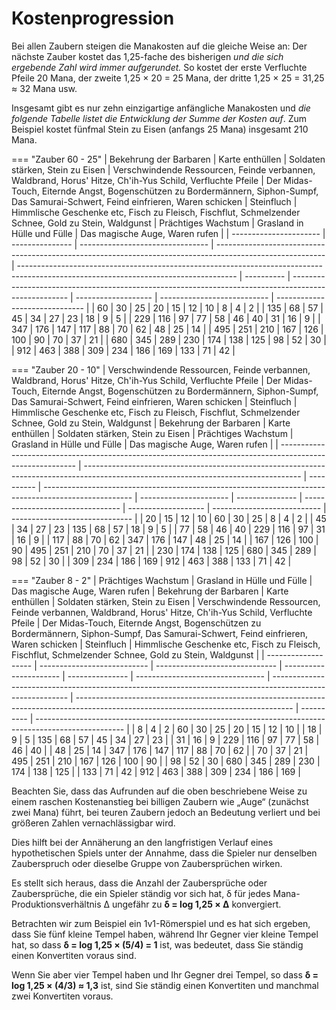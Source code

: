 # Kostenprogression

Bei allen Zaubern steigen die Manakosten auf die gleiche Weise an: Der nächste Zauber kostet das 1,25-fache des bisherigen _und die sich ergebende Zahl wird immer aufgerundet._ So kostet der erste Verfluchte Pfeile 20 Mana, der zweite 1,25 × 20 = 25 Mana, der dritte 1,25 × 25 = 31,25 ≈ 32 Mana usw.&#x20;

Insgesamt gibt es nur zehn einzigartige anfängliche Manakosten und _die folgende Tabelle listet die Entwicklung der Summe der Kosten auf_. Zum Beispiel kostet fünfmal Stein zu Eisen (anfangs 25 Mana) insgesamt 210 Mana.


=== "Zauber 60 - 25"
	| Bekehrung der Barbaren | Karte enthüllen | Soldaten stärken, Stein zu Eisen | Verschwindende Ressourcen, Feinde verbannen, Waldbrand, Horus' Hitze, Ch'ih-Yus Schild, Verfluchte Pfeile | Der Midas-Touch, Eiternde Angst, Bogenschützen zu Bordermännern, Siphon-Sumpf, Das Samurai-Schwert, Feind einfrieren, Waren schicken | Steinfluch | Himmlische Geschenke etc, Fisch zu Fleisch, Fischflut, Schmelzender Schnee, Gold zu Stein, Waldgunst | Prächtiges Wachstum | Grasland in Hülle und Fülle | Das magische Auge, Waren rufen |
	| ---------------------- | --------------- | -------------------------------- | --------------------------------------------------------------------------------------------------------- | ------------------------------------------------------------------------------------------------------------------------------------ | ---------- | ---------------------------------------------------------------------------------------------------- | ------------------- | --------------------------- | ------------------------------ |
	| 60                     | 30              | 25                               | 20                                                                                                        | 15                                                                                                                                   | 12         | 10                                                                                                   | 8                   | 4                           | 2                              |
	| 135                    | 68              | 57                               | 45                                                                                                        | 34                                                                                                                                   | 27         | 23                                                                                                   | 18                  | 9                           | 5                              |
	| 229                    | 116             | 97                               | 77                                                                                                        | 58                                                                                                                                   | 46         | 40                                                                                                   | 31                  | 16                          | 9                              |
	| 347                    | 176             | 147                              | 117                                                                                                       | 88                                                                                                                                   | 70         | 62                                                                                                   | 48                  | 25                          | 14                             |
	| 495                    | 251             | 210                              | 167                                                                                                       | 126                                                                                                                                  | 100        | 90                                                                                                   | 70                  | 37                          | 21                             |
	| 680                    | 345             | 289                              | 230                                                                                                       | 174                                                                                                                                  | 138        | 125                                                                                                  | 98                  | 52                          | 30                             |
	| 912                    | 463             | 388                              | 309                                                                                                       | 234                                                                                                                                  | 186        | 169                                                                                                  | 133                 | 71                          | 42                             |


=== "Zauber 20 - 10"
	| Verschwindende Ressourcen, Feinde verbannen, Waldbrand, Horus' Hitze, Ch'ih-Yus Schild, Verfluchte Pfeile | Der Midas-Touch, Eiternde Angst, Bogenschützen zu Bordermännern, Siphon-Sumpf, Das Samurai-Schwert, Feind einfrieren, Waren schicken | Steinfluch | Himmlische Geschenke etc, Fisch zu Fleisch, Fischflut, Schmelzender Schnee, Gold zu Stein, Waldgunst | Bekehrung der Barbaren | Karte enthüllen | Soldaten stärken, Stein zu Eisen | Prächtiges Wachstum | Grasland in Hülle und Fülle | Das magische Auge, Waren rufen |
	| --------------------------------------------------------------------------------------------------------- | ------------------------------------------------------------------------------------------------------------------------------------ | ---------- | ---------------------------------------------------------------------------------------------------- | ---------------------- | --------------- | -------------------------------- | ------------------- | --------------------------- | ------------------------------ |
	| 20                                                                                                        | 15                                                                                                                                   | 12         | 10                                                                                                   | 60                     | 30              | 25                               | 8                   | 4                           | 2                              |
	| 45                                                                                                        | 34                                                                                                                                   | 27         | 23                                                                                                   | 135                    | 68              | 57                               | 18                  | 9                           | 5                              |
	| 77                                                                                                        | 58                                                                                                                                   | 46         | 40                                                                                                   | 229                    | 116             | 97                               | 31                  | 16                          | 9                              |
	| 117                                                                                                       | 88                                                                                                                                   | 70         | 62                                                                                                   | 347                    | 176             | 147                              | 48                  | 25                          | 14                             |
	| 167                                                                                                       | 126                                                                                                                                  | 100        | 90                                                                                                   | 495                    | 251             | 210                              | 70                  | 37                          | 21                             |
	| 230                                                                                                       | 174                                                                                                                                  | 138        | 125                                                                                                  | 680                    | 345             | 289                              | 98                  | 52                          | 30                             |
	| 309                                                                                                       | 234                                                                                                                                  | 186        | 169                                                                                                  | 912                    | 463             | 388                              | 133                 | 71                          | 42                             |


=== "Zauber 8 - 2"
	| Prächtiges Wachstum | Grasland in Hülle und Fülle | Das magische Auge, Waren rufen | Bekehrung der Barbaren | Karte enthüllen | Soldaten stärken, Stein zu Eisen | Verschwindende Ressourcen, Feinde verbannen, Waldbrand, Horus' Hitze, Ch'ih-Yus Schild, Verfluchte Pfeile | Der Midas-Touch, Eiternde Angst, Bogenschützen zu Bordermännern, Siphon-Sumpf, Das Samurai-Schwert, Feind einfrieren, Waren schicken | Steinfluch | Himmlische Geschenke etc, Fisch zu Fleisch, Fischflut, Schmelzender Schnee, Gold zu Stein, Waldgunst |
	| ------------------- | --------------------------- | ------------------------------ | ---------------------- | --------------- | -------------------------------- | --------------------------------------------------------------------------------------------------------- | ------------------------------------------------------------------------------------------------------------------------------------ | ---------- | ---------------------------------------------------------------------------------------------------- |
	| 8                   | 4                           | 2                              | 60                     | 30              | 25                               | 20                                                                                                        | 15                                                                                                                                   | 12         | 10                                                                                                   |
	| 18                  | 9                           | 5                              | 135                    | 68              | 57                               | 45                                                                                                        | 34                                                                                                                                   | 27         | 23                                                                                                   |
	| 31                  | 16                          | 9                              | 229                    | 116             | 97                               | 77                                                                                                        | 58                                                                                                                                   | 46         | 40                                                                                                   |
	| 48                  | 25                          | 14                             | 347                    | 176             | 147                              | 117                                                                                                       | 88                                                                                                                                   | 70         | 62                                                                                                   |
	| 70                  | 37                          | 21                             | 495                    | 251             | 210                              | 167                                                                                                       | 126                                                                                                                                  | 100        | 90                                                                                                   |
	| 98                  | 52                          | 30                             | 680                    | 345             | 289                              | 230                                                                                                       | 174                                                                                                                                  | 138        | 125                                                                                                  |
	| 133                 | 71                          | 42                             | 912                    | 463             | 388                              | 309                                                                                                       | 234                                                                                                                                  | 186        | 169                                                                                                  |





Beachten Sie, dass das Aufrunden auf die oben beschriebene Weise zu einem raschen Kostenanstieg bei billigen Zaubern wie „Auge“ (zunächst zwei Mana) führt, bei teuren Zaubern jedoch an Bedeutung verliert und bei größeren Zahlen vernachlässigbar wird.&#x20;

Dies hilft bei der Annäherung an den langfristigen Verlauf eines hypothetischen Spiels unter der Annahme, dass die Spieler nur denselben Zauberspruch oder dieselbe Gruppe von Zaubersprüchen wirken.&#x20;

Es stellt sich heraus, dass die Anzahl der Zaubersprüche oder Zaubersprüche, die ein Spieler ständig vor sich hat, δ für jedes Mana-Produktionsverhältnis Δ ungefähr zu **δ = log 1,25 × Δ** konvergiert.&#x20;

Betrachten wir zum Beispiel ein 1v1-Römerspiel und es hat sich ergeben, dass Sie fünf kleine Tempel haben, während Ihr Gegner vier kleine Tempel hat, so dass **δ = log 1,25 × (5/4) = 1** ist, was bedeutet, dass Sie ständig einen Konvertiten voraus sind.&#x20;

Wenn Sie aber vier Tempel haben und Ihr Gegner drei Tempel, so dass **δ = log 1,25 × (4/3) ≈ 1,3** ist, sind Sie ständig einen Konvertiten und manchmal zwei Konvertiten voraus.
